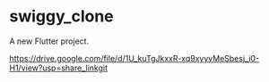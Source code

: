 # swiggy_clone

A new Flutter project.

https://drive.google.com/file/d/1U_kuTgJkxxR-xq9xyyvMeSbesj_i0-H1/view?usp=share_linkgit 